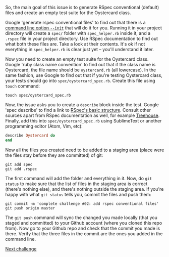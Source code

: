 So, the main goal of this issue is to generate RSpec conventional (default) files and create an empty test suite for the Oystercard class.

Google 'generate rspec conventional files' to find out that there is a [command line option `--init`](https://relishapp.com/rspec/rspec-core/docs/command-line/init-option) that will do it for you. Running it in your project directory will create a `spec/` folder with `spec_helper.rb` inside it, and a `.rspec` file in your project directory. Use RSpec documentation to find out what both these files are. Take a look at their contents. It's ok if not everything in `spec_helper.rb` is clear just yet – you'll understand it later.

Now you need to create an empty test suite for the Oystercard class. Google 'ruby class name convention' to find out that if the class name is Oystercard, the file name should be `oystercard.rb` (all lowercase). In the same fashion, use Google to find out that if you're testing Oystercard class, your tests should go into `spec/oystercard_spec.rb`. Create this file using `touch` command:

```
touch spec/oystercard_spec.rb
```

Now, the issue asks you to create a `describe` block inside the test. Google 'spec describe' to find a link to [RSpec's basic structure](https://www.relishapp.com/rspec/rspec-core/docs/example-groups/basic-structure-describe-it). Consult other sources apart from RSpec documentation as well, for example [Treehouse](http://blog.teamtreehouse.com/an-introduction-to-rspec). Finally, add this into `spec/oystercard_spec.rb` using SublimeText or another programming editor (Atom, Vim, etc):

```ruby
describe Oystercard do
end
```

Now all the files you created need to be added to a staging area (place were the files stay before they are committed) of git:

```
git add spec
git add .rspec
```

The first command will add the folder and everything in it. Now, do `git status` to make sure that the list of files in the staging area is correct (there's nothing else), and there's nothing outside the staging area. If you're happy with what `git status` tells you, commit the files and push them:

```
git commit -m 'complete challenge #02: add rspec conventional files'
git push origin master
```

The `git push` command will sync the changed you made locally (that you staged and committed) to your Github account (where you cloned this repo from). Now go to your Github repo and check that the commit you made is there. Verify that the three files in the commit are the ones you added in the command line.

[Next challenge](../README%20Files/03_debugging.md)
